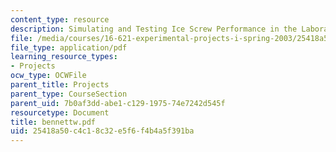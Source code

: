 ```yaml
---
content_type: resource
description: Simulating and Testing Ice Screw Performance in the Laboratory
file: /media/courses/16-621-experimental-projects-i-spring-2003/25418a50c4c18c32e5f6f4b4a5f391ba_bennettw.pdf
file_type: application/pdf
learning_resource_types:
- Projects
ocw_type: OCWFile
parent_title: Projects
parent_type: CourseSection
parent_uid: 7b0af3dd-abe1-c129-1975-74e7242d545f
resourcetype: Document
title: bennettw.pdf
uid: 25418a50-c4c1-8c32-e5f6-f4b4a5f391ba
---
```

